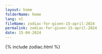 ```yaml
---
layout: home
folderName: home
lang: nl
fileName: zodiac-for-given-15-april-2024
permalink: zodiac-for-given-15-april-2024
date: 15-04-2024
---
```

{% include zodiac.html %}
